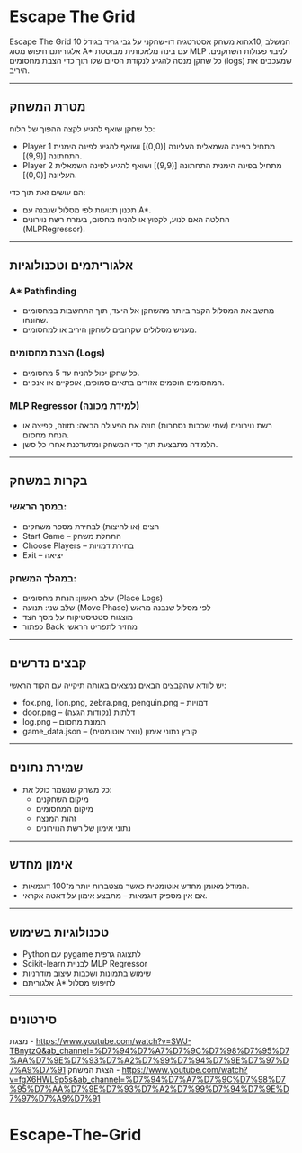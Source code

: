 # Escape The Grid

Escape The Grid הוא משחק אסטרטגיה דו-שחקני על גבי גריד בגודל 10x10, המשלב אלגוריתם חיפוש מסוג A* עם בינה מלאכותית מבוססת MLP לניבוי פעולות השחקנים. כל שחקן מנסה להגיע לנקודת הסיום שלו תוך כדי הצבת מחסומים (logs) שמעכבים את היריב.

---

## מטרת המשחק
כל שחקן שואף להגיע לקצה ההפוך של הלוח:
- Player 1 מתחיל בפינה השמאלית העליונה [(0,0)] ושואף להגיע לפינה הימנית התחתונה [(9,9)].
- Player 2 מתחיל בפינה הימנית התחתונה [(9,9)] ושואף להגיע לפינה השמאלית העליונה [(0,0)].

הם עושים זאת תוך כדי:
- תכנון תנועות לפי מסלול שנבנה עם A*.
- החלטה האם לנוע, לקפוץ או להניח מחסום, בעזרת רשת נוירונים (MLPRegressor).

---

## אלגוריתמים וטכנולוגיות

### A* Pathfinding
- מחשב את המסלול הקצר ביותר מהשחקן אל היעד, תוך התחשבות במחסומים שהונחו.
- מעניש מסלולים שקרובים לשחקן היריב או למחסומים.

### הצבת מחסומים (Logs)
- כל שחקן יכול להניח עד 5 מחסומים.
- המחסומים חוסמים אזורים בתאים סמוכים, אופקיים או אנכיים.

### MLP Regressor (למידת מכונה)
- רשת נוירונים (שתי שכבות נסתרות) חוזה את הפעולה הבאה: תזוזה, קפיצה או הנחת מחסום.
- הלמידה מתבצעת תוך כדי המשחק ומתעדכנת אחרי כל סשן.

---

## בקרות במשחק

### במסך הראשי:
- חצים (או לחיצות) לבחירת מספר משחקים
- Start Game – התחלת משחק
- Choose Players – בחירת דמויות
- Exit – יציאה

### במהלך המשחק:
- שלב ראשון: הנחת מחסומים (Place Logs)
- שלב שני: תנועה (Move Phase) לפי מסלול שנבנה מראש
- מוצגות סטטיסטיקות על מסך הצד
- כפתור Back מחזיר לתפריט הראשי

---

## קבצים נדרשים

יש לוודא שהקבצים הבאים נמצאים באותה תיקייה עם הקוד הראשי:

- fox.png, lion.png, zebra.png, penguin.png – דמויות
- door.png – דלתות (נקודות הגעה)
- log.png – תמונת מחסום
- game_data.json – קובץ נתוני אימון (נוצר אוטומטית)

---

## שמירת נתונים
- כל משחק שנשמר כולל את:
  - מיקום השחקנים
  - מיקום המחסומים
  - זהות המנצח
  - נתוני אימון של רשת הנוירונים

---

## אימון מחדש
- המודל מאומן מחדש אוטומטית כאשר מצטברות יותר מ־100 דוגמאות.
- אם אין מספיק דוגמאות – מתבצע אימון על דאטה אקראי.

---

## טכנולוגיות בשימוש
- Python עם pygame לתצוגה גרפית
- Scikit-learn לבניית MLP Regressor
- שימוש בתמונות ושכבות עיצוב מודרניות
- אלגוריתם A* לחיפוש מסלול

---

## סירטונים

מצגת - https://www.youtube.com/watch?v=SWJ-TBnytzQ&ab_channel=%D7%94%D7%A7%D7%9C%D7%98%D7%95%D7%AA%D7%9E%D7%93%D7%A2%D7%99%D7%94%D7%9E%D7%97%D7%A9%D7%91
הצגת המשחק - https://www.youtube.com/watch?v=fgX6HWL9p5s&ab_channel=%D7%94%D7%A7%D7%9C%D7%98%D7%95%D7%AA%D7%9E%D7%93%D7%A2%D7%99%D7%94%D7%9E%D7%97%D7%A9%D7%91


# Escape-The-Grid
